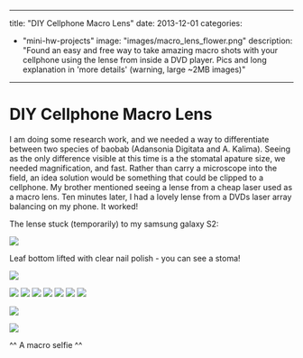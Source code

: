 
---
title: "DIY Cellphone Macro Lens"
date: 2013-12-01
categories: 
  - "mini-hw-projects"
image: "images/macro_lens_flower.png"
description: "Found an easy and free way to take amazing macro shots with your cellphone using the lense from inside a DVD player. 
		Pics and long explanation in 'more details' (warning, large ~2MB images)"
---

# DIY Cellphone Macro Lens

I am doing some research work, and we needed a way to differentiate between two species of baobab (Adansonia Digitata and A. Kalima). Seeing as the only
difference visible at this time is a the stomatal apature size, we needed magnification, and fast. Rather than carry a microscope into the field, an idea
solution would be something that could be clipped to a cellphone. My brother mentioned seeing a lense from a cheap laser used as a macro lens. Ten minutes later,
I had a lovely lense from a DVDs laser array balancing on my phone. It worked!

The lense stuck (temporarily) to my samsung galaxy S2:

![](images/macro_lens_front.png)

Leaf bottom lifted with clear nail polish - you can see a stoma!

![](images/macro_lens_stomata.png)


![](images/macro_lens1.jpg)
![](images/macro_lens3.jpg)
![](images/macro_lens6.jpg)
![](images/macro_lens7.jpg)
![](images/macro_lens10.jpg)
![](images/macro_lens13.jpg)
![](images/macro_lens15.jpg)

![](images/macro_lens_flower.png)





![](images/macro_lens16.jpg)

 ^^ A macro selfie ^^
